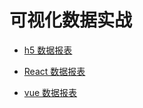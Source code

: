 # 可视化数据实战

- [h5 数据报表](/h5-datav-report-dev)

- [React 数据报表](/react-datav-report-dev)

- [vue 数据报表](/vue-datav-report-dev)
